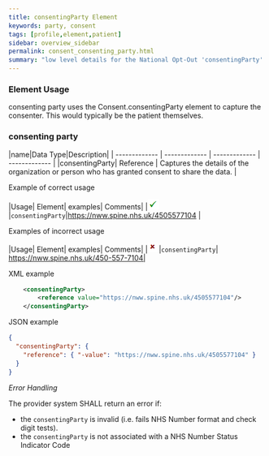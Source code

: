 ```yaml
---
title: consentingParty Element
keywords: party, consent
tags: [profile,element,patient]
sidebar: overview_sidebar
permalink: consent_consenting_party.html
summary: "low level details for the National Opt-Out 'consentingParty' element"
---
```

### Element Usage ###

consenting party uses the Consent.consentingParty element to capture the consenter. This would typically be the patient themselves.  

### consenting party ###

|name|Data Type|Description|
| ------------- | ------------- | ------------- | ------------- |
|consentingParty| Reference | Captures the details of the organization or person who has granted consent to share the data. |

Example of correct usage

|Usage| Element| examples| Comments|
|![Tick](images/tick.png)|`consentingParty`|https://nww.spine.nhs.uk/4505577104 |

Examples of incorrect usage

|Usage| Element| examples| Comments|
|![Cross](images/cross.png)|`consentingParty`| https://nww.spine.nhs.uk/450-557-7104|

XML example

```xml
    <consentingParty>
    	<reference value="https://nww.spine.nhs.uk/4505577104"/>
    </consentingParty>
```

JSON example

```json
{
  "consentingParty": {
    "reference": { "-value": "https://nww.spine.nhs.uk/4505577104" }
  }
}
```

*Error Handling*

The provider system SHALL return an error if:

- the `consentingParty` is invalid (i.e. fails NHS Number format and check digit tests).
- the `consentingParty` is not associated with a NHS Number Status Indicator Code




